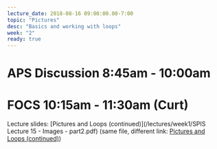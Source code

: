 ```yaml
---
lecture_date: 2018-08-16 09:00:00.00-7:00
topic: "Pictures"
desc: "Basics and working with loops"
week: "2"
ready: true
---
```



# APS Discussion 8:45am - 10:00am



# FOCS 10:15am - 11:30am (Curt)

Lecture slides: [Pictures and Loops (continued)](/lectures/week1/SPIS Lecture 15 - Images - part2.pdf) (same file, different link: [Pictures and Loops (continued)](https://drive.google.com/file/d/1jxDkVbstjqAlgc3dY3H04qrLcuOEcuOy/view?usp=sharing))
